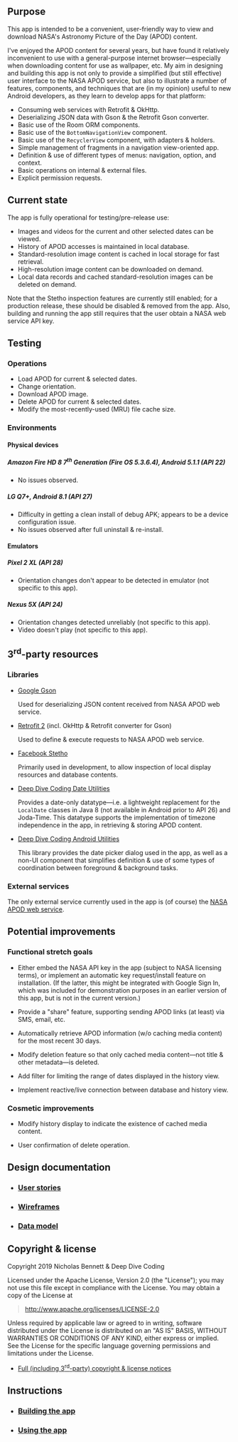 ## Purpose

This app is intended to be a convenient, user-friendly way to view and download NASA's Astronomy Picture of the Day (APOD) content. 

I've enjoyed the APOD content for several years, but have found it relatively inconvenient to use with a general-purpose internet browser&mdash;especially when downloading content for use as wallpaper, etc. My aim in designing and building this app is not only to provide a simplified (but still effective) user interface to the NASA APOD service, but also to illustrate a number of features, components, and techniques that are (in my opinion) useful to new Android developers, as they learn to develop apps for that platform:

* Consuming web services with Retrofit &amp; OkHttp.
* Deserializing JSON data with Gson & the Retrofit Gson converter.
* Basic use of the Room ORM components.
* Basic use of the `BottomNavigationView` component.
* Basic use of the `RecyclerView` component, with adapters &amp; holders.
* Simple management of fragments in a navigation view-oriented app.
* Definition &amp; use of different types of menus: navigation, option, and context.
* Basic operations on internal &amp; external files.
* Explicit permission requests.

## Current state

The app is fully operational for testing/pre-release use: 

* Images and videos for the current and other selected dates can be viewed.
* History of APOD accesses is maintained in local database.
* Standard-resolution image content is cached in local storage for fast retrieval.
* High-resolution image content can be downloaded on demand.
* Local data records and cached standard-resolution images can be deleted on demand. 

Note that the Stetho inspection features are currently still enabled; for a production release, these should be disabled &amp; removed from the app. Also, building and running the app still requires that the user obtain a NASA web service API key. 

## Testing

### Operations

* Load APOD for current &amp; selected dates.
* Change orientation.
* Download APOD image.
* Delete APOD for current &amp; selected dates.
* Modify the most-recently-used (MRU) file cache size.

### Environments

#### Physical devices

##### Amazon Fire HD 8 7<sup>th</sup> Generation (Fire OS 5.3.6.4), Android 5.1.1 (API 22)

* No issues observed.

##### LG Q7+, Android 8.1 (API 27)

* Difficulty in getting a clean install of debug APK; appears to be a device configuration issue.
* No issues observed after full uninstall &amp; re-install.

#### Emulators

##### Pixel 2 XL (API 28)

* Orientation changes don't appear to be detected in emulator (not specific to this app).

##### Nexus 5X (API 24)

* Orientation changes detected unreliably (not specific to this app).
* Video doesn't play (not specific to this app).  

## 3<sup>rd</sup>-party resources

### Libraries

* [Google Gson](https://github.com/google/gson)

    Used for deserializing JSON content received from NASA APOD web service.
    
* [Retrofit 2](https://square.github.io/retrofit/) (incl. OkHttp &amp; Retrofit converter for Gson)

    Used to define &amp; execute requests to NASA APOD web service.  
    
* [Facebook Stetho](https://github.com/facebook/stetho) 

    Primarily used in development, to allow inspection of local display resources and database contents. 
    
* [Deep Dive Coding Date Utilities](https://github.com/deep-dive-coding-java/date-utilities)

    Provides a date-only datatype&mdash;i.e. a lightweight replacement for the `LocalDate` classes in Java 8 (not available in Android prior to API 26) and Joda-Time. This datatype supports the implementation of timezone independence in the app, in retrieving &amp; storing APOD content.    

* [Deep Dive Coding Android Utilities](https://github.com/deep-dive-coding-java/android-utilities) 

    This library provides the date picker dialog used in the app, as well as a non-UI component that simplifies definition &amp; use of some types of coordination between foreground &amp; background tasks. 

### External services

The only external service currently used in the app is (of course) the [NASA APOD web service](https://api.nasa.gov/api.html#apod).  

## Potential improvements

### Functional stretch goals

* Either embed the NASA API key in the app (subject to NASA licensing terms), or implement an automatic key request/install feature on installation. (If the latter, this might be integrated with Google Sign In, which was included for demonstration purposes in an earlier version of this app, but is not in the current version.)

* Provide a "share" feature, supporting sending APOD links (at least) via SMS, email, etc.

* Automatically retrieve APOD information (w/o caching media content) for the most recent 30 days.

* Modify deletion feature so that only cached media content&mdash;not title &amp; other metadata&mdash;is deleted.

* Add filter for limiting the range of dates displayed in the history view.

* Implement reactive/live connection between database and history view.

### Cosmetic improvements

* Modify history display to indicate the existence of cached media content.  

* User confirmation of delete operation.

## Design documentation

* ### [User stories](docs/user-stories.md)

* ### [Wireframes](docs/wireframes.md)

* ### [Data model](docs/data-model.md)

## Copyright &amp; license

Copyright 2019 Nicholas Bennett & Deep Dive Coding

Licensed under the Apache License, Version 2.0 (the "License"); you may not use this file except in compliance with the License. You may obtain a copy of the License at

> <http://www.apache.org/licenses/LICENSE-2.0>

Unless required by applicable law or agreed to in writing, software distributed under the License is distributed on an "AS IS" BASIS, WITHOUT WARRANTIES OR CONDITIONS OF ANY KIND, either express or implied. See the License for the specific language governing permissions and limitations under the License.

* [Full (including 3<sup>rd</sup>-party) copyright &amp; license notices](docs/notice.md) 

## Instructions

* ### [Building the app](docs/build-instructions.md)

* ### [Using the app](docs/user-instructions.md)
